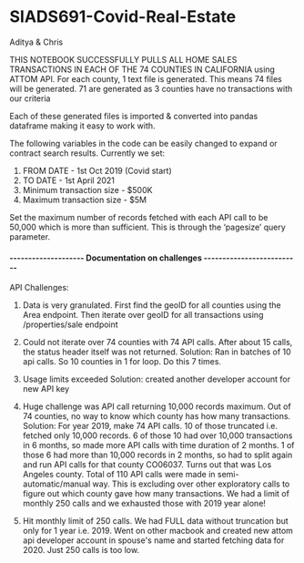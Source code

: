 # SIADS691-Covid-Real-Estate
Aditya & Chris

THIS NOTEBOOK SUCCESSFULLY PULLS ALL HOME SALES TRANSACTIONS IN EACH OF THE 74 COUNTIES IN CALIFORNIA using ATTOM API. 
For each county, 1 text file is generated. This means 74 files will be generated. 71 are generated as 3 counties have no transactions with our criteria


Each of these generated files is imported & converted into pandas dataframe making it easy to work with.

The following variables in the code can be easily changed to expand or contract search results. Currently we set:
1) FROM DATE - 1st Oct 2019 (Covid start)
2) TO DATE - 1st April 2021
3) Minimum transaction size - $500K
4) Maximum transaction size - $5M

Set the maximum number of records fetched with each API call to be 50,000 which is more than sufficient. This is through the ‘pagesize’ query parameter.

####  -------------------- Documentation on challenges --------------------------

API Challenges:

1) Data is very granulated.
First find the geoID for all counties using the Area endpoint. Then iterate over geoID for all transactions using /properties/sale endpoint

2) Could not iterate over 74 counties with 74 API calls. After about 15 calls, the status header itself was not returned. 
Solution: Ran in batches of 10 api calls. So 10 counties in 1 for loop. Do this 7 times.

3) Usage limits exceeded
Solution: created another developer account for new API key

4) Huge challenge was API call returning 10,000 records maximum. Out of 74 counties, no way to know which county has how many transactions. 
Solution: For year 2019, make 74 API calls. 10 of those truncated i.e. fetched only 10,000 records. 6 of those 10 had over 10,000 transactions in 6 months, so made more 
API calls with time duration of 2 months. 1 of those 6 had more than 10,000 records in 2 months, so had to split again and run API calls for that county CO06037. Turns out
that was Los Angeles county. Total of 110 API calls were made in semi-automatic/manual way. This is excluding over other exploratory calls to figure out which county gave how many transactions. We had a limit of monthly 250 calls and we exhausted those with 2019 year alone!

5) Hit monthly limit of 250 calls. We had FULL data without truncation but only for 1 year i.e. 2019. Went on other macbook and created new attom api developer account in spouse's name and started fetching data for 2020. Just 250 calls is too low.  




